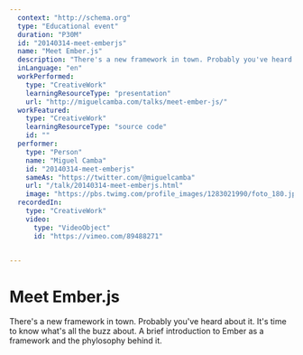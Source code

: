 ```yaml
---
  context: "http://schema.org"
  type: "Educational event"
  duration: "P30M"
  id: "20140314-meet-emberjs"
  name: "Meet Ember.js"
  description: "There's a new framework in town. Probably you've heard about it. It's time to know what's all the buzz about. A brief introduction to Ember as a framework and the phylosophy behind it."
  inLanguage: "en"
  workPerformed: 
    type: "CreativeWork"
    learningResourceType: "presentation"
    url: "http://miguelcamba.com/talks/meet-ember-js/"
  workFeatured: 
    type: "CreativeWork"
    learningResourceType: "source code"
    id: ""
  performer: 
    type: "Person"
    name: "Miguel Camba"
    id: "20140314-meet-emberjs"
    sameAs: "https://twitter.com/@miguelcamba"
    url: "/talk/20140314-meet-emberjs.html"
    image: "https://pbs.twimg.com/profile_images/1283021990/foto_180.jpg"
  recordedIn: 
    type: "CreativeWork"
    video: 
      type: "VideoObject"
      id: "https://vimeo.com/89488271"


---
```

# Meet Ember.js

There's a new framework in town. Probably you've heard about it. It's time to know what's all the buzz about. A brief introduction to Ember as a framework and the phylosophy behind it.